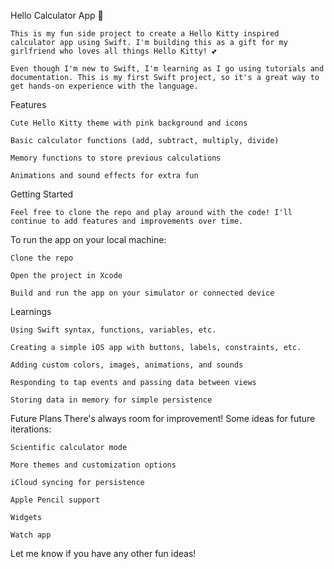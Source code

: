 Hello Calculator App 📱

    This is my fun side project to create a Hello Kitty inspired calculator app using Swift. I'm building this as a gift for my girlfriend who loves all things Hello Kitty! 💕

    Even though I'm new to Swift, I'm learning as I go using tutorials and documentation. This is my first Swift project, so it's a great way to get hands-on experience with the language.

Features

    Cute Hello Kitty theme with pink background and icons
    
    Basic calculator functions (add, subtract, multiply, divide)
    
    Memory functions to store previous calculations
    
    Animations and sound effects for extra fun
    
Getting Started
    
    Feel free to clone the repo and play around with the code! I'll continue to add features and improvements over time.

To run the app on your local machine:

    Clone the repo
    
    Open the project in Xcode

    Build and run the app on your simulator or connected device

Learnings

    Using Swift syntax, functions, variables, etc.
    
    Creating a simple iOS app with buttons, labels, constraints, etc.

    Adding custom colors, images, animations, and sounds

    Responding to tap events and passing data between views

    Storing data in memory for simple persistence

Future Plans
There's always room for improvement! Some ideas for future iterations:

    Scientific calculator mode
    
    More themes and customization options

    iCloud syncing for persistence

    Apple Pencil support

    Widgets

    Watch app

Let me know if you have any other fun ideas!
